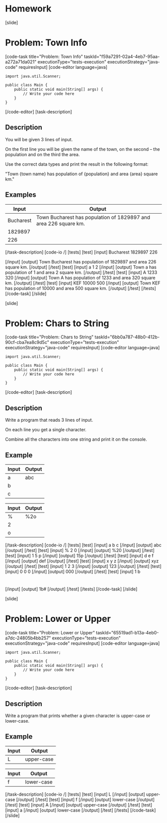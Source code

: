 # Homework

[slide]
# Problem: Town Info
[code-task title="Problem: Town Info" taskId="f59a7291-02a4-4eb7-95aa-a272a71da021" executionType="tests-execution" executionStrategy="java-code" requiresInput]
[code-editor language=java]
```
import java.util.Scanner;

public class Main {
    public static void main(String[] args) {
        // Write your code here
    }
}
```
[/code-editor]
[task-description]
## Description
You will be given 3 lines of input.

On the first line you will be given the name of the town, on the second – the population and on the third the area.

Use the correct data types and print the result in the following format:

\"Town \{town name\} has population of \{population\} and area \{area\} square km.\"

## Examples
| **Input** | **Output** |
| --- | --- |
| Bucharest | Town Bucharest has population of 1829897 and area 226 square km. |
| 1829897 | |
| 226 | |


[/task-description]
[code-io /]
[tests]
[test]
[input]
Bucharest
1829897
226

[/input]
[output]
Town Bucharest has population of 1829897 and area 226 square km.
[/output]
[/test]
[test]
[input]
a
1
2
[/input]
[output]
Town a has population of 1 and area 2 square km.
[/output]
[/test]
[test]
[input]
A
1233
320
[/input]
[output]
Town A has population of 1233 and area 320 square km.
[/output]
[/test]
[test]
[input]
KEF
10000
500
[/input]
[output]
Town KEF has population of 10000 and area 500 square km.
[/output]
[/test]
[/tests]
[/code-task]
[/slide]

[slide]
# Problem: Chars to String
[code-task title="Problem: Chars to String" taskId="6bb0a787-48b0-412b-90cf-cba7ea8c9d5c" executionType="tests-execution" executionStrategy="java-code" requiresInput]
[code-editor language=java]
```
import java.util.Scanner;

public class Main {
    public static void main(String[] args) {
        // Write your code here
    }
}
```
[/code-editor]
[task-description]
## Description
Write a program that reads 3 lines of input.

On each line you get a single character.

Combine all the characters into one string and print it on the console.

## Example
| **Input** | **Output** |
| --- | --- |
| a | abc |
| b | |
| c | |


| **Input** | **Output** |
| --- | --- |
| % | %2o |
| 2 | |
| o | |




[/task-description]
[code-io /]
[tests]
[test]
[input]
a
b
c
[/input]
[output]
abc
[/output]
[/test]
[test]
[input]
%
2
0
[/input]
[output]
%20
[/output]
[/test]
[test]
[input]
1
5
p
[/input]
[output]
15p
[/output]
[/test]
[test]
[input]
d
e
f
[/input]
[output]
def
[/output]
[/test]
[test]
[input]
x
y
z
[/input]
[output]
xyz
[/output]
[/test]
[test]
[input]
1
2
3
[/input]
[output]
123
[/output]
[/test]
[test]
[input]
0
0
0
[/input]
[output]
000
[/output]
[/test]
[test]
[input]
1
b
#
[/input]
[output]
1b#
[/output]
[/test]
[/tests]
[/code-task]
[/slide]


[slide]
# Problem: Lower or Upper
[code-task title="Problem: Lower or Upper" taskId="65519ad1-b13a-4eb0-a7dc-24805b4bb257" executionType="tests-execution" executionStrategy="java-code" requiresInput]
[code-editor language=java]
```
import java.util.Scanner;

public class Main {
    public static void main(String[] args) {
        // Write your code here
    }
}
```
[/code-editor]
[task-description]
## Description
Write a program that prints whether a given character is upper-case or lower-case.

## Example
| **Input** | **Output** |
| --- | --- |
| L | upper-case |


| **Input** | **Output** |
| --- | --- |
| f | lower-case |



[/task-description]
[code-io /]
[tests]
[test]
[input]
L
[/input]
[output]
upper-case
[/output]
[/test]
[test]
[input]
f
[/input]
[output]
lower-case
[/output]
[/test]
[test]
[input]
A
[/input]
[output]
upper-case
[/output]
[/test]
[test]
[input]
a
[/input]
[output]
lower-case
[/output]
[/test]
[/tests]
[/code-task]
[/slide]

